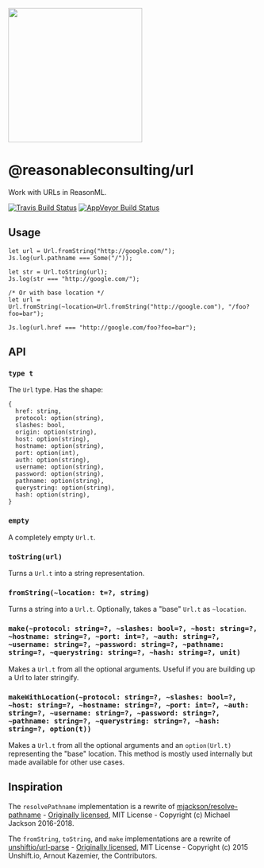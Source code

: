 <p align="left">
  <a href="https://reasonable.consulting/">
    <img height="270" width="270" src="https://reasonable.consulting/images/reasonable-logo.png">
  </a>
</p>

# @reasonableconsulting/url

Work with URLs in ReasonML.

[![Travis Build Status][travis-image]][travis-url] [![AppVeyor Build Status][appveyor-image]][appveyor-url]

## Usage

```reason
let url = Url.fromString("http://google.com/");
Js.log(url.pathname === Some("/"));

let str = Url.toString(url);
Js.log(str === "http://google.com/");

/* Or with base location */
let url = Url.fromString(~location=Url.fromString("http://google.com"), "/foo?foo=bar");

Js.log(url.href === "http://google.com/foo?foo=bar");
```

## API

### `type t`

The `Url` type. Has the shape:
```reason
{
  href: string,
  protocol: option(string),
  slashes: bool,
  origin: option(string),
  host: option(string),
  hostname: option(string),
  port: option(int),
  auth: option(string),
  username: option(string),
  password: option(string),
  pathname: option(string),
  querystring: option(string),
  hash: option(string),
}
```

### `empty`

A completely empty `Url.t`.

### `toString(url)`

Turns a `Url.t` into a string representation.

### `fromString(~location: t=?, string)`

Turns a string into a `Url.t`. Optionally, takes a "base" `Url.t` as `~location`.

### `make(~protocol: string=?, ~slashes: bool=?, ~host: string=?, ~hostname: string=?, ~port: int=?, ~auth: string=?, ~username: string=?, ~password: string=?, ~pathname: string=?, ~querystring: string=?, ~hash: string=?, unit)`

Makes a `Url.t` from all the optional arguments. Useful if you are building up a Url to later stringify.

### `makeWithLocation(~protocol: string=?, ~slashes: bool=?, ~host: string=?, ~hostname: string=?, ~port: int=?, ~auth: string=?, ~username: string=?, ~password: string=?, ~pathname: string=?, ~querystring: string=?, ~hash: string=?, option(t))`

Makes a `Url.t` from all the optional arguments and an `option(Url.t)` representing the "base" location. This method is mostly used internally but made available for other use cases.

## Inspiration

The `resolvePathname` implementation is a rewrite of [mjackson/resolve-pathname](https://github.com/mjackson/resolve-pathname) - [Originally licensed](https://github.com/mjackson/resolve-pathname/blob/42f1e54748e5d8d861deb0a1f05d5c188fa10b53/LICENSE), MIT License - Copyright (c) Michael Jackson 2016-2018.

The `fromString`, `toString`, and `make` implementations are a rewrite of [unshiftio/url-parse](https://github.com/unshiftio/url-parse) - [Originally licensed](https://github.com/unshiftio/url-parse/blob/6c5842fb07778f6d624f0f886548ce4b40d843d4/LICENSE), MIT License - Copyright (c) 2015 Unshift.io, Arnout Kazemier, the Contributors.

[travis-url]: https://travis-ci.org/reasonableconsulting/url
[travis-image]: http://img.shields.io/travis/reasonableconsulting/url.svg?label=travis-ci

[appveyor-url]: https://ci.appveyor.com/project/reasonableconsulting/url
[appveyor-image]: https://img.shields.io/appveyor/ci/reasonableconsulting/url.svg?label=appveyor
